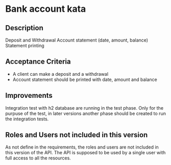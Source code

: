# Bank account kata

## Description
Deposit and Withdrawal
Account statement (date, amount, balance)
Statement printing

##  Acceptance Criteria
- A client can make a deposit and a withdrawal
- Account statement should be printed with date, amount and balance

## Improvements
Integration test with h2 database are running in the test phase.
Only for the purpuse of the test, in later versions another phase should be created to run the integration tests.

## Roles and Users not included in this version
As not define in the requirements, the roles and users are not included in this version of the API.
The API is supposed to be used by a single user with full access to all the resources.

